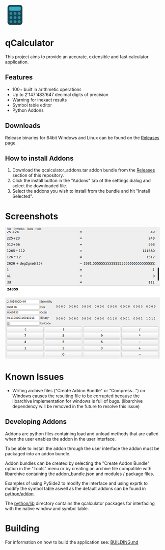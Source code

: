 <img src="res/images/calculator.png" alt="Icon" width="64" height="64"> 

# qCalculator
This project aims to provide an accurate, extensible and fast calculator application.

## Features
- 100+ built in arithmetic operations
- Up to 2'147'483'647 decimal digits of precision
- Warning for inexact results
- Symbol table editor
- Python Addons

## Downloads
Release binaries for 64bit Windows and Linux can be found on the [Releases](https://github.com/vetux/qcalculator/releases) page.

## How to install Addons
1. Download the qcalculator_addons.tar addon bundle from the [Releases](https://github.com/vetux/qcalculator/releases) section of this repository.
2. Click the install button in the "Addons" tab of the settings dialog and select the downloaded file.
3. Select the addons you wish to install from the bundle and hit "Install Selected".

# Screenshots
![img](res/images/screenshot.png)

# Known Issues
- Writing archive files ("Create Addon Bundle" or "Compress...") on Windows causes the resulting file to be corrupted because the libarchive implementation for windows is full of bugs. (libarchive dependency will be removed in the future to resolve this issue)

## Developing Addons
Addons are python files containing load and unload methods that are called when the user enables the
addon in the user interface.

To be able to install the addon through the user interface the addon must be packaged into an addon bundle.

Addon bundles can be created by selecting the "Create Addon Bundle" option in the "Tools" menu or by creating an archive file compatible with libarchive containing the addon_bundle.json and modules / package files.

Examples of using PySide2 to modify the interface and using exprtk to modify the symbol table aswell as the default addons can be found in [python/addon](python/addon/).

The [python/lib]("python/lib") directory contains the qcalculator packages for interfacing with the native window and symbol table.

# Building
For information on how to build the application see: [BUILDING.md](BUILDING.md)

